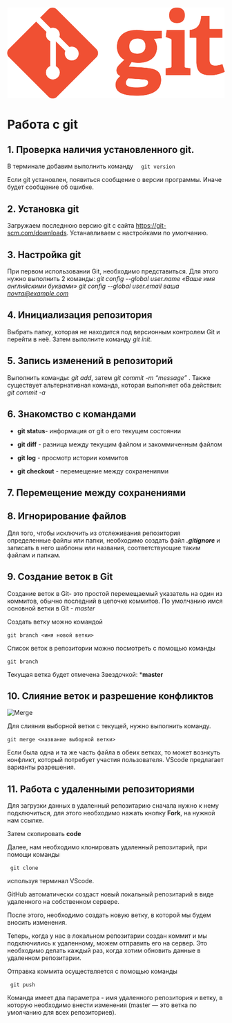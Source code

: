 ![Fv](Git-Logo.png)

# Работа с git

## 1. Проверка наличия установленного git.
В терминале добавим выполнить команду ``` 
git version``` 

Если git установлен, появиться сообщение о версии программы. 
Иначе будет сообщение об ошибке.

## 2. Установка git

Загружаем последнюю версию git с сайта https://git-scm.com/downloads. Устанавливаем с настройками по умолчанию.

## 3. Настройка git

При первом использовании Git, необходимо представиться. Для этого нужно выполнить 2 команды:
*git config --global user.name «Ваше имя английскими буквами»
git config --global user.email ваша почта@example.com*

## 4. Инициализация репозитория

Выбрать папку, которая не находится под версионным контролем Git и перейти в неё.
Затем выполните команду *git init*.

## 5. Запись изменений в репозиторий

Выполнить команды: *git add*, затем *git commit -m “message”* . Также существует альтернативная команда, которая выполняет оба действия: *git commit -a*

## 6. Знакомство с командами

* **git status**- информация от git о его текущем состоянии

 * **git diff** - разница между текущим файлом и закоммиченным файлом

*  **git log** - просмотр истории коммитов 

*  **git checkout** - перемещение между сохранениями

## 7. Перемещение между сохранениями

## 8. Игнорирование файлов

Для того, чтобы исключить из отслеживания репозитория определенные файлы или папки, необходимо создать файл _**.gitignore**_ и записать в него шаблоны или названия, соответствующие таким файлам и папкам.

## 9. Создание веток в Git

Создание веток в Git- это простой перемещаемый указатель на один из коммитов, обычно последний в цепочке коммитов.
По умолчанию имся основной ветки в Git - *master*

Создать ветку можно командой
``` 
git branch <имя новой ветки>
``` 

Список веток в репозитории можно посмотреть с помощью команды 
``` 
git branch
``` 
Текущая ветка будет отмечена Звездочкой: ***master**

 ## 10. Слияние веток и разрешение конфликтов

 ![Merge](%D0%A1%D0%BB%D0%B8%D1%8F%D0%BD%D0%B8%D0%B5.jpg)


 Для слияния выборной ветки с текущей, нужно выполнить команду.
 ``` 
 git merge <название выборной ветки>
 ``` 
Если была одна и та же часть файла в обеих ветках, то может вознкуть конфликт, который потребует участия пользователя. VScode предлагает варианты разрешения.

 ## 11. Работа с удаленными репозиториями

Для загрузки данных в удаленный репозитарию сначала нужно к нему подключиться, для этого необходимо нажать кнопку **Fork**, на нужной нам ссылке.

Затем скопировать **code**

Далее, нам необходимо клонировать удаленный репозитарий, при помощи команды 
```
 git clone
```  
используя терминал VScode.

GitHub автоматически создаст новый локальный репозитарий в виде удаленного на собственном сервере.

После этого, необходимо создать новую ветку, в которой мы будем вносить изменения.

Теперь, когда у нас в локальном репозитарии создан коммит и мы подключились к удаленному, можем отправить его на сервер. Это необходимо делать каждый раз, когда хотим обновить данные в удаленном репозитарии.

Отправка коммита осуществляется с помощью команды
``` 
 git push
 ``` 
 Команда имеет два параметра - имя удаленного репозитория и ветку, в которую необходимо внести изменения (master — это ветка по умолчанию для всех репозиториев).
